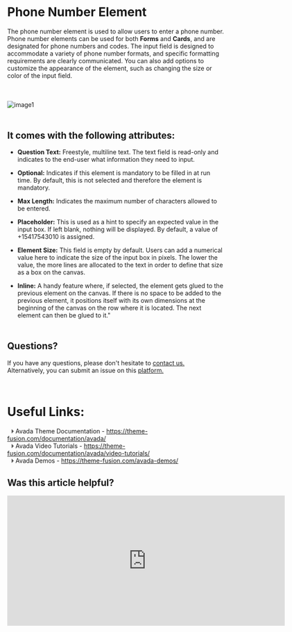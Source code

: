 # Phone Number Element

The phone number element is used to allow users to enter a phone number. Phone number elements can be used for both **Forms** and **Cards**, and are designated for phone numbers and codes. The input field is designed to accommodate a variety of phone number formats, and specific formatting requirements are clearly communicated. You can also add options to customize the appearance of the element, such as changing the size or color of the input field.


<p style="margin-top:50px;"></p>

![image1](../../../../images/cards/elements/phonenumber/phonenumber1.png)
<p style="margin-top:50px;"></p>

## It comes with the following attributes:

- **Question Text:** Freestyle, multiline text. The text field is read-only and indicates to the end-user what information they need to input.  

- **Optional:** Indicates if this element is mandatory to be filled in at run time. By default, this is not selected and therefore the element is mandatory.  

- **Max Length:** Indicates the maximum number of characters allowed to be entered.  

- **Placeholder:** This is used as a hint to specify an expected value in the input box. If left blank, nothing will be displayed. By default, a value of +15417543010 is assigned.  

- **Element Size:** This field is empty by default. Users can add a numerical value here to indicate the size of the input box in pixels. The lower the value, the more lines are allocated to the text in order to define that size as a box on the canvas.  

- **Inline:** A handy feature where, if selected, the element gets glued to the previous element on the canvas. If there is no space to be added to the previous element, it positions itself with its own dimensions at the beginning of the canvas on the row where it is located. The next element can then be glued to it."
<p style="margin-top:50px;"></p>

## Questions? 

If you have any questions, please don't hesitate to <a href="https://www.acenji.com/contact" target="_blank" rel="noopener">contact us.</a>   
Alternatively, you can submit an issue on this <a href="https://github.com/acenji/acenji-help/issues" target="_blank" rel="noopener">platform.</a>


<p style="margin-top:70px;"></p>

# Useful Links:

<span class="triangle"></span> Avada Theme Documentation - https://theme-fusion.com/documentation/avada/     
<span class="triangle"></span> Avada Video Tutorials - https://theme-fusion.com/documentation/avada/video-tutorials/    
<span class="triangle"></span> Avada Demos - https://theme-fusion.com/avada-demos/  


<style>
.triangle {
display: inline-block;
width: 0;
height: 0;
border-style: solid;
border-width: 5px 0 5px 5px;
border-color: transparent transparent transparent #595959;
margin-left: 10px;
}
</style>
<p style="margin-top:30px;"></p>


## Was this article helpful?

<iframe src="https://docs.google.com/forms/d/e/1FAIpQLSd1rSXGXNHIarm_kJLBqeRSJAqe4chNjVDJNPtWMNdiv0M-mQ/viewform?embedded=true" width="640" height="300" frameborder="0" marginheight="0" marginwidth="0">Wird geladen…</iframe>










